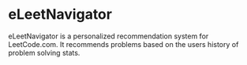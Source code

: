 # eLeetNavigator
eLeetNavigator is a personalized recommendation system for LeetCode.com. It recommends problems based on the users history of problem solving stats.
